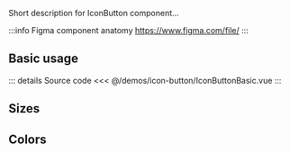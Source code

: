 Short description for IconButton component...

:::info Figma component anatomy
https://www.figma.com/file/
:::

## Basic usage

<IconButtonBasic />

::: details Source code
<<< @/demos/icon-button/IconButtonBasic.vue
:::

## Sizes

<IconButtonSizes />

## Colors

<IconButtonColors />
